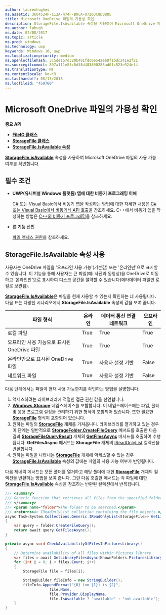```yaml
---
author: laurenhughes
ms.assetid: 3604524F-112A-474F-B0CA-0726DC8DB885
title: Microsoft OneDrive 파일의 가용성 확인
description: StorageFile.IsAvailable 속성을 사용하여 Microsoft OneDrive 파일의 사용 가능 여부를 확인합니다.
ms.author: lahugh
ms.date: 02/08/2017
ms.topic: article
ms.prod: windows
ms.technology: uwp
keywords: Windows 10, uwp
ms.localizationpriority: medium
ms.openlocfilehash: 3c5de157d320b401fdc0e542eb0f1bdc241e2f21
ms.sourcegitcommit: 897a111e8fc5d38d483800288ad01c523e924ef4
ms.translationtype: MT
ms.contentlocale: ko-KR
ms.lasthandoff: 08/13/2018
ms.locfileid: "459760"
---
```

# <a name="determining-availability-of-microsoft-onedrive-files"></a>Microsoft OneDrive 파일의 가용성 확인


**중요 API**

-   [**FileIO 클래스**](https://msdn.microsoft.com/library/windows/apps/Hh701440)
-   [**StorageFile 클래스**](https://msdn.microsoft.com/library/windows/apps/BR227171)
-   [**StorageFile.IsAvailable 속성**](https://msdn.microsoft.com/library/windows/apps/windows.storage.storagefile.isavailable.aspx)

[**StorageFile.isAvailable**](https://msdn.microsoft.com/library/windows/apps/windows.storage.storagefile.isavailable.aspx) 속성을 사용하여 Microsoft OneDrive 파일의 사용 가능 여부를 확인합니다.

## <a name="prerequisites"></a>필수 조건

-   **UWP(유니버설 Windows 플랫폼) 앱에 대한 비동기 프로그래밍 이해**

    C# 또는 Visual Basic에서 비동기 앱을 작성하는 방법에 대한 자세한 내용은 [C# 또는 Visual Basic에서 비동기식 API 호출](https://msdn.microsoft.com/library/windows/apps/Mt187337)을 참조하세요. C++에서 비동기 앱을 작성하는 방법은 [C++의 비동기 프로그래밍](https://msdn.microsoft.com/library/windows/apps/Mt187334)을 참조하세요.

-   **앱 기능 선언**

    [파일 액세스 권한](file-access-permissions.md)을 참조하세요.

## <a name="using-the-storagefileisavailable-property"></a>StorageFile.IsAvailable 속성 사용

사용자는 OneDrive 파일을 '오프라인 사용 가능'(기본값) 또는 '온라인만'으로 표시할 수 있습니다. 이 기능을 통해 사용자는 큰 파일(예: 사진과 동영상)을 OneDrive로 이동하고 '온라인만'으로 표시하여 디스크 공간을 절약할 수 있습니다(메타데이터 파일만 로컬로 보관됨).

[**StorageFile.IsAvailable**](https://msdn.microsoft.com/library/windows/apps/windows.storage.storagefile.isavailable.aspx)은 파일을 현재 사용할 수 있는지 확인하는 데 사용됩니다. 다음 표는 다양한 시나리오에서 **StorageFile.IsAvailable** 속성의 값을 보여 줍니다.

| 파일 형식                              | 온라인 | 데이터 통신 연결 네트워크        | 오프라인 |
|-------------------------------------------|--------|------------------------|---------|
| 로컬 파일                                | True   | True                   | True    |
| 오프라인 사용 가능으로 표시된 OneDrive 파일 | True   | True                   | True    |
| 온라인만으로 표시된 OneDrive 파일       | True   | 사용자 설정 기반 | False   |
| 네트워크 파일                              | True   | 사용자 설정 기반 | False   |

 

다음 단계에서는 파일이 현재 사용 가능한지를 확인하는 방법을 설명합니다.

1.  액세스하려는 라이브러리에 적절한 접근 권한 값을 선언합니다.
2.  [**Windows.Storage**](https://msdn.microsoft.com/library/windows/apps/BR227346) 네임스페이스를 포함합니다. 이 네임스페이스에는 파일, 폴더 및 응용 프로그램 설정을 관리하기 위한 형식이 포함되어 있습니다. 또한 필요한 [**StorageFile**](https://msdn.microsoft.com/library/windows/apps/BR227171) 형식이 포함되어 있습니다.
3.  원하는 파일의 [**StorageFile**](https://msdn.microsoft.com/library/windows/apps/BR227171) 개체를 가져옵니다. 라이브러리를 열거하고 있는 경우 이 단계는 일반적으로 [**StorageFolder.CreateFileQuery**](https://msdn.microsoft.com/library/windows/apps/BR227252) 메서드를 호출한 다음 결과 [**StorageFileQueryResult**](https://msdn.microsoft.com/library/windows/apps/BR208046) 개체의 [**GetFilesAsync**](https://msdn.microsoft.com/library/windows/apps/br227276.aspx) 메서드를 호출하여 수행됩니다. **GetFilesAsync** 메서드는 **StorageFile** 개체의 [IReadOnlyList](http://go.microsoft.com/fwlink/p/?LinkId=324970) 컬렉션을 반환합니다.
4.  원하는 파일을 나타내는 [**StorageFile**](https://msdn.microsoft.com/library/windows/apps/BR227171) 개체에 액세스할 수 있는 경우 [**StorageFile.IsAvailable**](https://msdn.microsoft.com/library/windows/apps/windows.storage.storagefile.isavailable.aspx) 속성의 값에는 파일의 사용 가능 여부가 반영됩니다.

다음 제네릭 메서드는 모든 폴더를 열거하고 해당 폴더에 대한 [**StorageFile**](https://msdn.microsoft.com/library/windows/apps/BR227171) 개체의 컬렉션을 반환하는 방법을 보여 줍니다. 그런 다음 호출한 메서드는 각 파일에 대한 [**StorageFile.IsAvailable**](https://msdn.microsoft.com/library/windows/apps/windows.storage.storagefile.isavailable.aspx) 속성을 참조하는 반환된 컬렉션에서 반복됩니다.

```cs
/// <summary>
/// Generic function that retrieves all files from the specified folder.
/// </summary>
/// <param name="folder">The folder to be searched.</param>
/// <returns>An IReadOnlyList collection containing the file objects.</returns>
async Task<System.Collections.Generic.IReadOnlyList<StorageFile>> GetLibraryFilesAsync(StorageFolder folder)
{
    var query = folder.CreateFileQuery();
    return await query.GetFilesAsync();
}

private async void CheckAvailabilityOfFilesInPicturesLibrary()
{
    // Determine availability of all files within Pictures library.
    var files = await GetLibraryFilesAsync(KnownFolders.PicturesLibrary);
    for (int i = 0; i < files.Count; i++)
    {
        StorageFile file = files[i];

        StringBuilder fileInfo = new StringBuilder();
        fileInfo.AppendFormat("{0} (on {1}) is {2}",
                    file.Name,
                    file.Provider.DisplayName,
                    file.IsAvailable ? "available" : "not available");
    }
}
```
